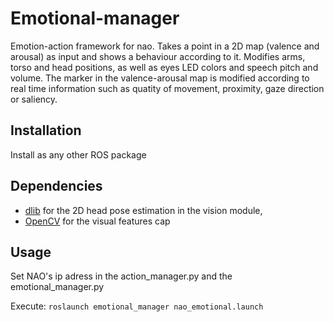 # Emotional-manager

Emotion-action framework for nao. Takes a point in a 2D map (valence and arousal) as input and shows a behaviour according to it. Modifies arms, torso and head positions, as well as eyes LED colors and speech pitch and volume.
The marker in the valence-arousal map is modified according to real time information such as quatity of movement, proximity, gaze direction or saliency.

## Installation

Install as any other ROS package

## Dependencies

- [dlib](http://dlib.net/) for the 2D head pose estimation in the vision module,
- [OpenCV](http://opencv.org/downloads.html) for the visual features cap

## Usage

Set NAO's ip adress in the action_manager.py and the emotional_manager.py

Execute: `roslaunch emotional_manager nao_emotional.launch`

